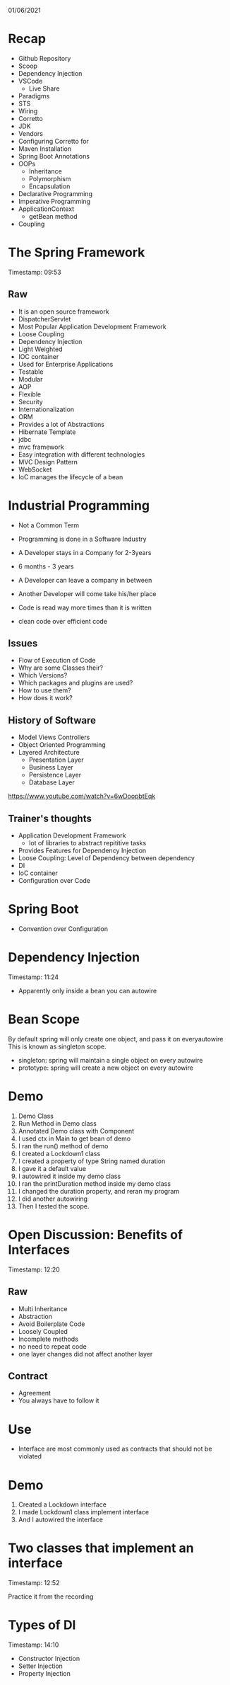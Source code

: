 01/06/2021

# Recap

- Github Repository
- Scoop
- Dependency Injection
- VSCode
    - Live Share
- Paradigms
- STS
- Wiring 
- Corretto
- JDK
- Vendors
- Configuring Corretto for
- Maven Installation
- Spring Boot Annotations
- OOPs
    - Inheritance
    - Polymorphism
    - Encapsulation
- Declarative Programming
- Imperative Programming
- ApplicationContext
    - getBean method
- Coupling

# The Spring Framework

Timestamp: 09:53

## Raw

- It is an open source framework
- DispatcherServlet 
- Most Popular Application Development Framework
- Loose Coupling
- Dependency Injection
- Light Weighted
- IOC container
- Used for Enterprise Applications
- Testable
- Modular
- AOP
- Flexible
- Security
- Internationalization
- ORM
- Provides a lot of Abstractions
- Hibernate Template
- jdbc
- mvc framework
- Easy integration with different technologies
- MVC Design Pattern
- WebSocket
- IoC manages the lifecycle of a bean

# Industrial Programming

- Not a Common Term
- Programming is done in a Software Industry
- A Developer stays in a Company for 2-3years
- 6 months - 3 years
- A Developer can leave a company in between
- Another Developer will come take his/her place

- Code is read way more times than it is written
- clean code over efficient code

## Issues

- Flow of Execution of Code
- Why are some Classes their?
- Which Versions?
- Which packages and plugins are used?
- How to use them?
- How does it work?

## History of Software

- Model Views Controllers
- Object Oriented Programming
- Layered Architecture
    - Presentation Layer
    - Business Layer
    - Persistence Layer
    - Database Layer

https://www.youtube.com/watch?v=6wDoopbtEqk

## Trainer's thoughts

- Application Development Framework
    - lot of libraries to abstract repititive tasks
- Provides Features for Dependency Injection
- Loose Coupling: Level of Dependency between dependency
- DI
- IoC container
- Configuration over Code


# Spring Boot

- Convention over Configuration

# Dependency Injection

Timestamp: 11:24

- Apparently only inside a bean you can autowire

# Bean Scope

By default spring will only create one object, and pass it on everyautowire
This is known as singleton scope.

- singleton: spring will maintain a single object on every autowire
- prototype: spring will create a new object on every autowire


# Demo

1. Demo Class
2. Run Method in Demo class
3. Annotated Demo class with Component
4. I used ctx in Main to get bean of demo
5. I ran the run() method of demo
6. I created a Lockdown1 class
7. I created a property of type String named duration
8. I gave it a default value
9. I autowired it inside my demo class
10. I ran the printDuration method inside my demo class
11. I changed the duration property, and reran my program
12. I did another autowiring
13. Then I tested the scope.

# Open Discussion: Benefits of Interfaces

Timestamp: 12:20

## Raw

- Multi Inheritance
- Abstraction
- Avoid Boilerplate Code
- Loosely Coupled
- Incomplete methods
- no need to repeat code
- one layer changes did not affect another layer

## Contract

- Agreement
- You always have to follow it


# Use

- Interface are most commonly used as contracts that should not be violated


# Demo

1. Created a Lockdown interface
2. I made Lockdown1 class implement interface
3. And I autowired the interface


# Two classes that implement an interface

Timestamp: 12:52

Practice it from the recording

# Types of DI

Timestamp: 14:10

- Constructor Injection
- Setter Injection
- Property Injection

